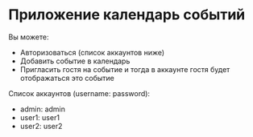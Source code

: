 # Приложение календарь событий

Вы можете:

-   Авторизоваться (список аккаунтов ниже)
-   Добавить событие в календарь
-   Пригласить гостя на событие и тогда в аккаунте гостя будет отображаться это событие

Список аккаунтов (username: password):

-   admin: admin
-   user1: user1
-   user2: user2
